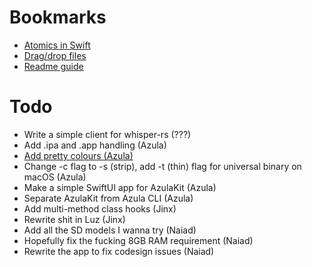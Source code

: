 # Bookmarks
- [Atomics in Swift](https://medium.com/macoclock/multi-threading-and-race-conditions-in-swift-13f3c8eb25c4)
- [Drag/drop files](https://developer.apple.com/forums/thread/696503)
- [Readme guide](https://dev.to/scottydocs/how-to-write-a-kickass-readme-5af9)

# Todo
- Write a simple client for whisper-rs (???)
- Add .ipa and .app handling (Azula)
- [Add pretty colours (Azula)](https://stackoverflow.com/questions/27807925/color-ouput-with-swift-command-line-tool)
- Change -c flag to -s (strip), add -t (thin) flag for universal binary on macOS (Azula)
- Make a simple SwiftUI app for AzulaKit (Azula)
- Separate AzulaKit from Azula CLI (Azula)
- Add multi-method class hooks (Jinx)
- Rewrite shit in Luz (Jinx)
- Add all the SD models I wanna try (Naiad)
- Hopefully fix the fucking 8GB RAM requirement (Naiad)
- Rewrite the app to fix codesign issues (Naiad)
